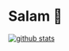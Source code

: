 # Salam 👋

[![github stats](https://github-readme-stats.vercel.app/api?username=bondif)](https://github.com/bondif/bondif)
